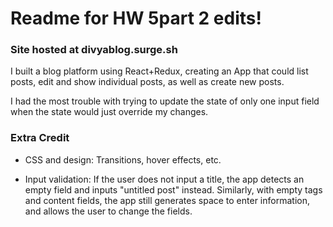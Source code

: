 # Readme for HW 5part 2 edits!
### Site hosted at divyablog.surge.sh

I built a blog platform using React+Redux, creating an App that could list posts, edit and show individual posts, as well as create new posts.

I had the most trouble with trying to update the state of only one input field when the state would just override my changes.

### Extra Credit
- CSS and design: Transitions, hover effects, etc.

- Input validation: If the user does not input a title, the app detects an empty field and inputs "untitled post" instead. Similarly, with empty tags and content fields, the app still generates space to enter information, and allows the user to change the fields.
